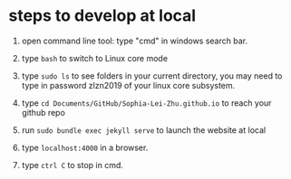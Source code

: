 # steps to develop at local  

1. open command line tool: type "cmd" in windows search bar.

2. type `bash` to switch to Linux core mode

3. type `sudo ls` to see folders in your current directory, you may need to type in password zlzn2019 of your linux core subsystem.

4. type `cd Documents/GitHub/Sophia-Lei-Zhu.github.io` to reach your github repo

5. run `sudo bundle exec jekyll serve` to launch the website at local

6. type `localhost:4000` in a browser.

7. type `ctrl C` to stop in cmd.

